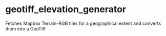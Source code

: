 # geotiff_elevation_generator
Fetches Mapbox Terrain-RGB tiles for a geographical extent and converts them into a GeoTiff

